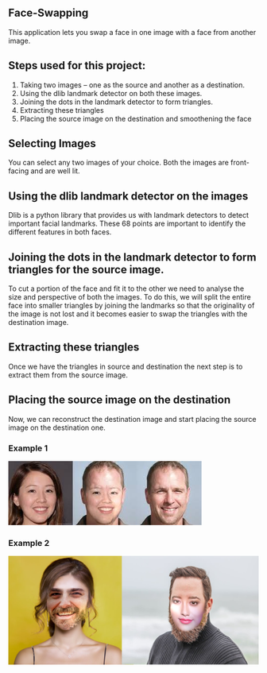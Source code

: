 ## Face-Swapping

This application lets you swap a face in one image with a face from another image. 

## Steps used for this project:

1. Taking two images – one as the source and another as a destination.
2. Using the dlib landmark detector on both these images. 
3. Joining the dots in the landmark detector to form triangles. 
4. Extracting these triangles
5. Placing the source image on the destination and smoothening the face

## Selecting Images

You can select any two images of your choice. Both the images are front-facing and are well lit.

## Using the dlib landmark detector on the images

Dlib is a python library that provides us with landmark detectors to detect important facial landmarks. These 68 points are important to identify the different features in both faces.

## Joining the dots in the landmark detector to form triangles for the source image.

To cut a portion of the face and fit it to the other we need to analyse the size and perspective of both the images. To do this, we will split the entire face into smaller triangles by joining the landmarks so that the originality of the image is not lost and it becomes easier to swap the triangles with the destination image.

## Extracting these triangles 

Once we have the triangles in source and destination the next step is to extract them from the source image.

## Placing the source image on the destination

Now, we can reconstruct the destination image and start placing the source image on the destination one.

### Example 1

![face swap sample](https://raw.githubusercontent.com/sudipg4112001/Face-X/master/Face-Swapping/Sample%20images/Face_swap_2.jpg)

### Example 2

![face swap sample](https://raw.githubusercontent.com/sudipg4112001/Face-X/master/Face-Swapping/Sample%20images/face_swap_1.png)
